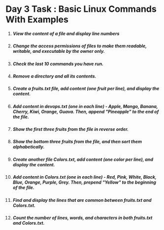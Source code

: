 # Day 3 Task : Basic Linux Commands With Examples
1. ##### View the content of a file and display line numbers
2. ##### Change the access permissions of files to make them readable, writable, and executable by the owner only.
3. ##### Check the last 10 commands you have run.
4. ##### Remove a directory and all its contents.
5. ##### Create a fruits.txt file, add content (one fruit per line), and display the content.
6. ##### Add content in devops.txt (one in each line) - Apple, Mango, Banana, Cherry, Kiwi, Orange, Guava. Then, append "Pineapple" to the end of the file.
7. ##### Show the first three fruits from the file in reverse order.
8. ##### Show the bottom three fruits from the file, and then sort them alphabetically.
9. ##### Create another file Colors.txt, add content (one color per line), and display the content.
10. ##### Add content in Colors.txt (one in each line) - Red, Pink, White, Black, Blue, Orange, Purple, Grey. Then, prepend "Yellow" to the beginning of the file.
11. ##### Find and display the lines that are common between fruits.txt and Colors.txt.
12. ##### Count the number of lines, words, and characters in both fruits.txt and Colors.txt.